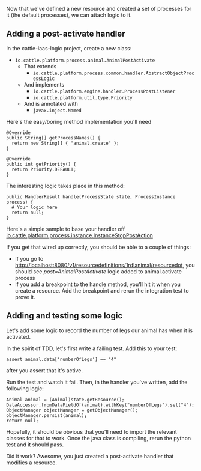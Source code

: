Now that we've defined a new resource and created a set of processes for it (the default processes), we can attach logic to it.

## Adding a post-activate handler
In the cattle-iaas-logic project, create a new class: 

* ```io.cattle.platform.process.animal.AnimalPostActivate``` 
  * That extends 
    * ```io.cattle.platform.process.common.handler.AbstractObjectProcessLogic``` 
  * And implements 
    * ```io.cattle.platform.engine.handler.ProcessPostListener```
    * ```io.cattle.platform.util.type.Priority```
  * And is annotated with
    * ```javax.inject.Named```


Here's the easy/boring method implementation you'll need
```
@Override
public String[] getProcessNames() {
  return new String[] { "animal.create" };
}

@Override
public int getPriority() {
  return Priority.DEFAULT;
}
```

The interesting logic takes place in this method:
```
public HandlerResult handle(ProcessState state, ProcessInstance process) {
  # Your logic here
  return null;
}
```
Here's a simple sample to base your handler off [io.cattle.platform.process.instance.InstanceStopPostAction](https://github.com/rancherio/cattle/blob/e8f6206a13a4a8590ec0d9e2a71ac17ade896b04/code/iaas/logic/src/main/java/io/cattle/platform/process/instance/InstanceStopPostAction.java)

If you get that wired up correctly, you should be able to a couple of things:

* If you go to [http://localhost:8080/v1/resourcedefinitions/1rd!animal/resourcedot](http://localhost:8080/v1/resourcedefinitions/1rd!animal/resourcedot), you should see *post=AnimalPostActivate* logic added to animal.activate process
* If you add a breakpoint to the handle method, you'll hit it when you create a resource. Add the breakpoint and rerun the integration test to prove it.

## Adding and testing some logic
Let's add some logic to record the number of legs our animal has when it is activated.

In the spirit of TDD, let's first write a failing test. Add this to your test:
```
assert animal.data['numberOfLegs'] == "4"
```
after you assert that it's active.

Run the test and watch it fail. Then, in the handler you've written, add the following logic:
```
Animal animal = (Animal)state.getResource();
DataAccessor.fromDataFieldOf(animal).withKey("numberOfLegs").set("4");
ObjectManager objectManager = getObjectManager();
objectManager.persist(animal);
return null;
```

Hopefully, it should be obvious that you'll need to import the relevant classes for that to work. Once the java class is compiling, rerun the python test and it should pass.

Did it work? Awesome, you just created a post-activate handler that modifies a resource.

